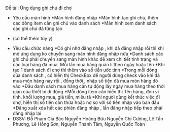 Đề tài: Ứng dụng ghi chú đi chợ
+ Yêu cầu màn hình
*Màn hình đăng nhập
*Màn hình tạo ghi chú, thêm các dòng item cần ghi chú vào danh sách
*Màn hinh xem danh sách các ghi chú đã từng tạo
* (có thể thêm tùy ý)
+ Yêu cầu chức năng
*Có ghi nhớ đăng nhập , khi đã đăng nhập rồi thì khi mở ứng dụng ko chuyển sang màn hình đăng nhập nữa
*Danh sách các ghi chú phải chuyển sang màn hình khác để xem chi tiết tình trạng và các loại hàng đã mua. Mỗi lần mua hàng quản lí theo ngày hoặc tên 
*Khi tạo 1 danh sách đi chợ thì thêm vào số tiền ước tính
*Trong mỗi dòng của danh sách , có hiển thị CheckBox để người dùng check vào khi đã mua món hàng này rồi , đồng thời , nhập số tiền đã mua món hàng đó vào
*Đầu danh sách mua hàng cần tự động lấy ngày mua hàng theo thời gian của thiết bị di động
*Mỗi dòng item cần hiển thị Tên hàng, đơn vị tính, khối lượng mua, giá tiền, miêu tả
*Khi người dùng kết thúc việc đi chợ, hiển thị số tiền còn thừa hoặc nợ so với số tiền nhập vào ban đầu
*Đăng xuất xóa hết các phiên đăng nhập , lần đăng nhập tiếp theo phải đăng nhập lại
+ DSSV:
Đỗ Phạm Gia Bảo
Nguyễn Hoàng Bửu
Nguyễn Chí Cường,
Lê Tấn Phương,
Lê Hồng Sơn,
Nguyễn Thành Tâm,
Nguyễn Quốc Toàn
